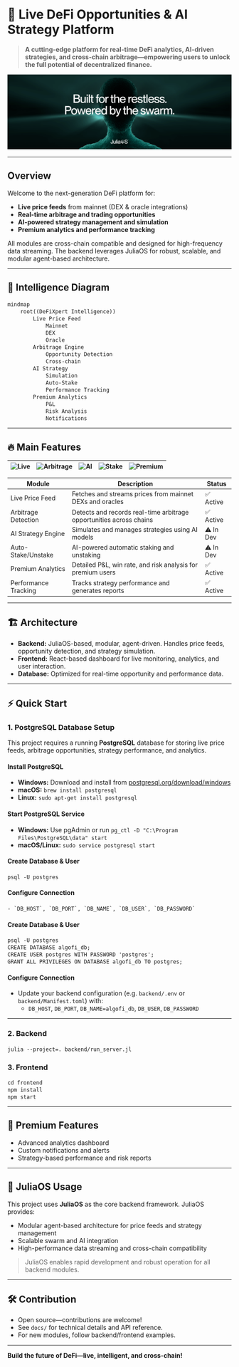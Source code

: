 
# 🚀 Live DeFi Opportunities & AI Strategy Platform

> **A cutting-edge platform for real-time DeFi analytics, AI-driven strategies, and cross-chain arbitrage—empowering users to unlock the full potential of decentralized finance.**

![Project Banner](./banner.png)

---

## Overview

Welcome to the next-generation DeFi platform for:

- **Live price feeds** from mainnet (DEX & oracle integrations)
- **Real-time arbitrage and trading opportunities**
- **AI-powered strategy management and simulation**
- **Premium analytics and performance tracking**


All modules are cross-chain compatible and designed for high-frequency data streaming. The backend leverages JuliaOS for robust, scalable, and modular agent-based architecture.

---

## 🧠 Intelligence Diagram

```mermaid
mindmap
	root((DeFiXpert Intelligence))
		Live Price Feed
			Mainnet
			DEX
			Oracle
		Arbitrage Engine
			Opportunity Detection
			Cross-chain
		AI Strategy
			Simulation
			Auto-Stake
			Performance Tracking
		Premium Analytics
			P&L
			Risk Analysis
			Notifications
```

---

## 🔥 Main Features

| ![Live](https://img.shields.io/badge/Live%20Price%20Feed-Active-brightgreen) | ![Arbitrage](https://img.shields.io/badge/Arbitrage%20Detection-Active-brightgreen) | ![AI](https://img.shields.io/badge/AI%20Strategy-In%20Dev-yellow) | ![Stake](https://img.shields.io/badge/Auto%20Stake-In%20Dev-yellow) | ![Premium](https://img.shields.io/badge/Premium%20Analytics-Active-brightgreen) |
|:---:|:---:|:---:|:---:|:---:|

| Module                | Description                                                                 | Status         |
|-----------------------|-----------------------------------------------------------------------------|---------------|
| Live Price Feed       | Fetches and streams prices from mainnet DEXs and oracles                    | ✅ Active      |
| Arbitrage Detection   | Detects and records real-time arbitrage opportunities across chains         | ✅ Active      |
| AI Strategy Engine    | Simulates and manages strategies using AI models                            | ⚠️ In Dev      |
| Auto-Stake/Unstake    | AI-powered automatic staking and unstaking                                  | ⚠️ In Dev      |
| Premium Analytics     | Detailed P&L, win rate, and risk analysis for premium users                 | ✅ Active      |
| Performance Tracking  | Tracks strategy performance and generates reports                           | ✅ Active      |

---

## 🏗️ Architecture

- **Backend:** JuliaOS-based, modular, agent-driven. Handles price feeds, opportunity detection, and strategy simulation.
- **Frontend:** React-based dashboard for live monitoring, analytics, and user interaction.
- **Database:** Optimized for real-time opportunity and performance data.

---


## ⚡ Quick Start

### 1. PostgreSQL Database Setup

This project requires a running **PostgreSQL** database for storing live price feeds, arbitrage opportunities, strategy performance, and analytics.

#### Install PostgreSQL

- **Windows:** Download and install from [postgresql.org/download/windows](https://www.postgresql.org/download/windows/)
- **macOS:** `brew install postgresql`
- **Linux:** `sudo apt-get install postgresql`

#### Start PostgreSQL Service

- **Windows:** Use pgAdmin or run `pg_ctl -D "C:\Program Files\PostgreSQL\data" start`
- **macOS/Linux:** `sudo service postgresql start`

#### Create Database & User

```shell
psql -U postgres
```

#### Configure Connection

	- `DB_HOST`, `DB_PORT`, `DB_NAME`, `DB_USER`, `DB_PASSWORD`

#### Create Database & User

```shell
psql -U postgres
CREATE DATABASE algofi_db;
CREATE USER postgres WITH PASSWORD 'postgres';
GRANT ALL PRIVILEGES ON DATABASE algofi_db TO postgres;
```

#### Configure Connection

- Update your backend configuration (e.g. `backend/.env` or `backend/Manifest.toml`) with:
  - `DB_HOST`, `DB_PORT`, `DB_NAME=algofi_db`, `DB_USER`, `DB_PASSWORD`

---

### 2. Backend
```shell
julia --project=. backend/run_server.jl
```

### 3. Frontend
```shell
cd frontend
npm install
npm start
```

---

## 👑 Premium Features

- Advanced analytics dashboard
- Custom notifications and alerts
- Strategy-based performance and risk reports

---

## 🧠 JuliaOS Usage

This project uses **JuliaOS** as the core backend framework. JuliaOS provides:

- Modular agent-based architecture for price feeds and strategy management
- Scalable swarm and AI integration
- High-performance data streaming and cross-chain compatibility

> JuliaOS enables rapid development and robust operation for all backend modules.

---

## 🛠️ Contribution

- Open source—contributions are welcome!
- See `docs/` for technical details and API reference.
- For new modules, follow backend/frontend examples.

---


**Build the future of DeFi—live, intelligent, and cross-chain!**
